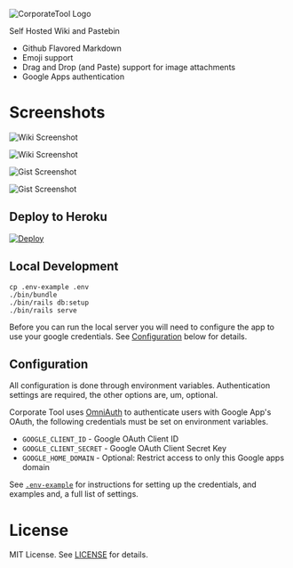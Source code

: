 ![CorporateTool Logo](/graphics/github-readme.png?raw=true "Project Logo")

Self Hosted Wiki and Pastebin

- Github Flavored Markdown
- Emoji support
- Drag and Drop (and Paste) support for image attachments
- Google Apps authentication

# Screenshots

![Wiki Screenshot](/graphics/screenshot-wiki-show.png?raw=true "Screen Shot")

![Wiki Screenshot](/graphics/screenshot-wiki-edit.png?raw=true "Screen Shot")

![Gist Screenshot](/graphics/screenshot-gist-show.png?raw=true "Screen Shot")

![Gist Screenshot](/graphics/screenshot-gist-edit.png?raw=true "Screen Shot")

## Deploy to Heroku

[![Deploy](https://www.herokucdn.com/deploy/button.png)](https://heroku.com/deploy)

## Local Development

```
cp .env-example .env
./bin/bundle
./bin/rails db:setup
./bin/rails serve
```

Before you can run the local server you will need to configure the app to use your google credentials. See [Configuration](#configuration) below for details.

## Configuration

All configuration is done through environment variables. Authentication settings are required, the other options are, um, optional.

Corporate Tool uses [OmniAuth](https://github.com/omniauth/omniauth) to authenticate users with Google App's OAuth, the following credentials must be set on environment variables.

- `GOOGLE_CLIENT_ID` - Google OAuth Client ID
- `GOOGLE_CLIENT_SECRET` - Google OAuth Client Secret Key
- `GOOGLE_HOME_DOMAIN` - Optional: Restrict access to only this Google apps domain

See [`.env-example`](/.env-example) for instructions for setting up the credentials, and examples and, a full list of settings.

# License

MIT License. See [LICENSE](/LICENSE) for details.

